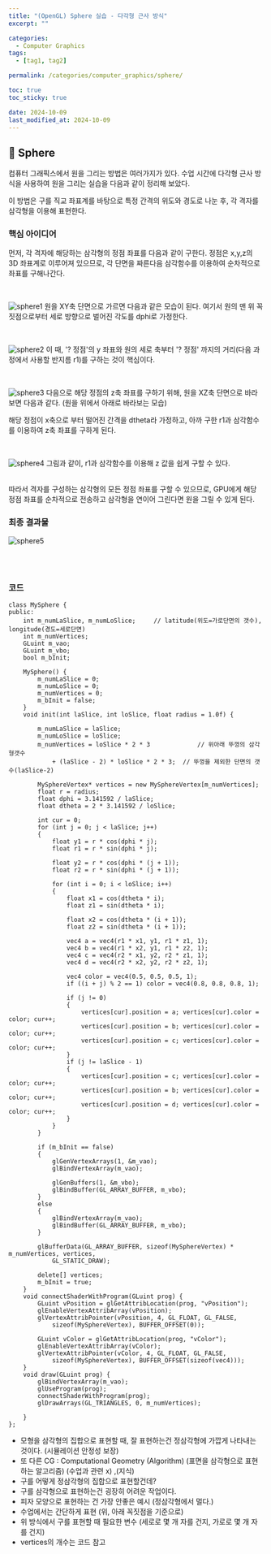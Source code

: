 ```yaml
---
title: "(OpenGL) Sphere 실습 - 다각형 근사 방식"
excerpt: ""

categories:
  - Computer Graphics
tags:
  - [tag1, tag2]

permalink: /categories/computer_graphics/sphere/

toc: true
toc_sticky: true

date: 2024-10-09
last_modified_at: 2024-10-09
---
```


## 🦥 Sphere
컴퓨터 그래픽스에서 원을 그리는 방법은 여러가지가 있다. 수업 시간에 다각형 근사 방식을 사용하여 원을 그리는 실습을 다음과 같이 정리해 보았다. <br>

이 방법은 구를 직교 좌표계를 바탕으로 특정 간격의 위도와 경도로 나눈 후, 각 격자를 삼각형을 이용해 표현한다.
<br>

### 핵심 아이디어
먼저, 각 격자에 해당하는 삼각형의 정점 좌표를 다음과 같이 구한다. 정점은 x,y,z의 3D 좌표계로 이루어져 있으므로, 각 단면을 짜른다음 삼각함수를 이용하여 순차적으로 좌표를 구해나간다.<br>

<br>

![sphere1](/assets\images\posts_img\graphics\sphere1.png)
원을 XY축 단면으로 가르면 다음과 같은 모습이 된다. 여기서 원의 맨 위 꼭짓점으로부터 세로 방향으로 벌어진 각도를 dphi로 가정한다.


<br>

![sphere2](/assets\images\posts_img\graphics\sphere2.png) 
이 때, '? 정점'의 y 좌표와 원의 세로 축부터 '? 정점' 까지의 거리(다음 과정에서 사용할 반지름 r1)를 구하는 것이 핵심이다.


<br> 

![sphere3](/assets\images\posts_img\graphics\sphere3.png) 
다음으로 해당 정점의 z축 좌표를 구하기 위해, 원을 XZ축 단면으로 바라보면 다음과 같다. (원을 위에서 아래로 바라보는 모습)<br>

해당 정점이 x축으로 부터 떨어진 간격을 dtheta라 가정하고, 아까 구한 r1과 삼각함수를 이용하여 z축 좌표를 구하게 된다.

<br>

![sphere4](/assets\images\posts_img\graphics\sphere4.png)
그림과 같이, r1과 삼각함수를 이용해 z 값을 쉽게 구할 수 있다. <br>

<br>
따라서 격자를 구성하는 삼각형의 모든 정점 좌표를 구할 수 있으므로, GPU에게 해당 정점 좌표를 순차적으로 전송하고 삼각형을 연이어 그린다면 원을 그릴 수 있게 된다.

### 최종 결과물
![sphere5](/assets\images\posts_img\graphics\sphere5.png)

<br><br>


### 코드

```
class MySphere {
public:
	int m_numLaSlice, m_numLoSlice;		// latitude(위도=가로단면의 갯수), longitude(경도=세로단면)
	int m_numVertices;
	GLuint m_vao;
	GLuint m_vbo;
	bool m_bInit;

	MySphere() {
		m_numLaSlice = 0;
		m_numLoSlice = 0;
		m_numVertices = 0;
		m_bInit = false;
	}
	void init(int laSlice, int loSlice, float radius = 1.0f) {

		m_numLaSlice = laSlice;
		m_numLoSlice = loSlice;
		m_numVertices = loSlice * 2 * 3				// 위아래 뚜껑의 삼각형갯수
			+ (laSlice - 2) * loSlice * 2 * 3;	// 뚜껑을 제외한 단면의 갯수(laSlice-2)

		MySphereVertex* vertices = new MySphereVertex[m_numVertices];
		float r = radius;
		float dphi = 3.141592 / laSlice;
		float dtheta = 2 * 3.141592 / loSlice;

		int cur = 0;
		for (int j = 0; j < laSlice; j++)
		{
			float y1 = r * cos(dphi * j);
			float r1 = r * sin(dphi * j);

			float y2 = r * cos(dphi * (j + 1));
			float r2 = r * sin(dphi * (j + 1));

			for (int i = 0; i < loSlice; i++)
			{
				float x1 = cos(dtheta * i);
				float z1 = sin(dtheta * i);

				float x2 = cos(dtheta * (i + 1));
				float z2 = sin(dtheta * (i + 1));

				vec4 a = vec4(r1 * x1, y1, r1 * z1, 1);
				vec4 b = vec4(r1 * x2, y1, r1 * z2, 1);
				vec4 c = vec4(r2 * x1, y2, r2 * z1, 1);
				vec4 d = vec4(r2 * x2, y2, r2 * z2, 1);
				
				vec4 color = vec4(0.5, 0.5, 0.5, 1);
				if ((i + j) % 2 == 1) color = vec4(0.8, 0.8, 0.8, 1);

				if (j != 0)
				{
					vertices[cur].position = a;	vertices[cur].color = color; cur++;
					vertices[cur].position = b;	vertices[cur].color = color; cur++;
					vertices[cur].position = c;	vertices[cur].color = color; cur++;
				}
				if (j != laSlice - 1)
				{
					vertices[cur].position = c;	vertices[cur].color = color; cur++;
					vertices[cur].position = b;	vertices[cur].color = color; cur++;
					vertices[cur].position = d;	vertices[cur].color = color; cur++;
				}
			}
		}

		if (m_bInit == false)
		{
			glGenVertexArrays(1, &m_vao);
			glBindVertexArray(m_vao);

			glGenBuffers(1, &m_vbo);
			glBindBuffer(GL_ARRAY_BUFFER, m_vbo);
		}
		else
		{
			glBindVertexArray(m_vao);
			glBindBuffer(GL_ARRAY_BUFFER, m_vbo);
		}

		glBufferData(GL_ARRAY_BUFFER, sizeof(MySphereVertex) * m_numVertices, vertices,
			GL_STATIC_DRAW);

		delete[] vertices;
		m_bInit = true;
	}
	void connectShaderWithProgram(GLuint prog) {
		GLuint vPosition = glGetAttribLocation(prog, "vPosition");
		glEnableVertexAttribArray(vPosition);
		glVertexAttribPointer(vPosition, 4, GL_FLOAT, GL_FALSE,
			sizeof(MySphereVertex), BUFFER_OFFSET(0));

		GLuint vColor = glGetAttribLocation(prog, "vColor");
		glEnableVertexAttribArray(vColor);
		glVertexAttribPointer(vColor, 4, GL_FLOAT, GL_FALSE,
			sizeof(MySphereVertex), BUFFER_OFFSET(sizeof(vec4)));
	}
	void draw(GLuint prog) {
		glBindVertexArray(m_vao);
		glUseProgram(prog);
		connectShaderWithProgram(prog);
		glDrawArrays(GL_TRIANGLES, 0, m_numVertices);

	}
};
```











- 모형을 삼각형의 집합으로 표현할 때, 잘 표현하는건 정삼각형에 가깝게 나타내는 것이다. (시뮬레이션 안정성 보장)
- 또 다른 CG : Computational Geometry (Algorithm) (표면을 삼각형으로 표현하는 알고리즘) (수업과 관련 x) ,(지식)
- 구를 어떻게 정삼각형의 집합으로 표현할건데?
- 구를 삼각형으로 표현하는건 굉장히 어려운 작업이다.
- 피자 모양으로 표현하는 건 가장 안좋은 예시 (정삼각형에서 멀다.)
- 수업에서는 간단하게 표현 (위, 아래 꼭짓점을 기준으로)
- 위 방식에서 구를 표현할 때 필요한 변수 (세로로 몇 개 자를 건지, 가로로 몇 개 자를 건지)
- vertices의 개수는 코드 참고